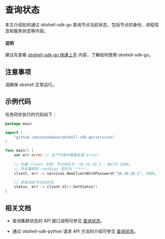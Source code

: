 # 查询状态

本文介绍如何通过 obshell-sdk-go 查询节点当前状态，包括节点的身份、进程信息和服务状态等内容。

<main id="notice" type='explain'>
  <h4>说明</h4>
  <p>建议先查看 <a href='100.quickstart-of-go.md'>obshell-sdk-go 快速上手</a> 内容，了解如何使用 obshell-sdk-go。</p>
</main>

## 注意事项

请确保 obshell 正常运行。

## 示例代码

任务同步执行的代码如下：

```go
package main

import (
    "github.com/oceanbase/obshell-sdk-go/services"
)

func main() {
    var err error // 生产环境中需要处理 error。
    
    // 创建 client 实例，节点地址为 '10.10.10.1'，端口为 2886。
    // 所在集群的 root@sys 密码为 '****'。
    client, err := services.NewClientWithPassword("10.10.10.1", 2886, "***")

    // 获取当前节点的状态。
    status, err := client.V1().GetStatus()
}
```

## 相关文档

* 查询集群状态的 API 接口说明可参见 [查询状态](../../400.obshell-api-reference/1600.get-status.md)。

* 通过 obshell-sdk-python 请求 API 方法的介绍可参见 [查询状态](../100.python/1600.get-status-of-python.md)。
